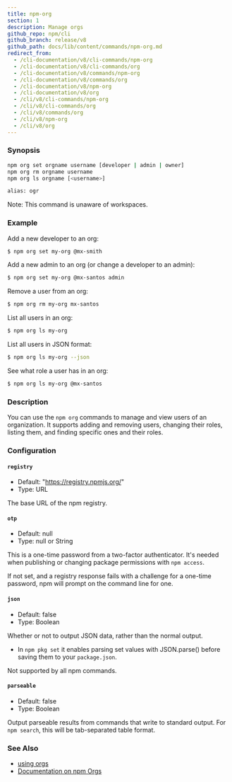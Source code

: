 ```yaml
---
title: npm-org
section: 1
description: Manage orgs
github_repo: npm/cli
github_branch: release/v8
github_path: docs/lib/content/commands/npm-org.md
redirect_from:
  - /cli-documentation/v8/cli-commands/npm-org
  - /cli-documentation/v8/cli-commands/org
  - /cli-documentation/v8/commands/npm-org
  - /cli-documentation/v8/commands/org
  - /cli-documentation/v8/npm-org
  - /cli-documentation/v8/org
  - /cli/v8/cli-commands/npm-org
  - /cli/v8/cli-commands/org
  - /cli/v8/commands/org
  - /cli/v8/npm-org
  - /cli/v8/org
---
```


### Synopsis

```bash
npm org set orgname username [developer | admin | owner]
npm org rm orgname username
npm org ls orgname [<username>]

alias: ogr
```

Note: This command is unaware of workspaces.

### Example

Add a new developer to an org:

```bash
$ npm org set my-org @mx-smith
```

Add a new admin to an org (or change a developer to an admin):

```bash
$ npm org set my-org @mx-santos admin
```

Remove a user from an org:

```bash
$ npm org rm my-org mx-santos
```

List all users in an org:

```bash
$ npm org ls my-org
```

List all users in JSON format:

```bash
$ npm org ls my-org --json
```

See what role a user has in an org:

```bash
$ npm org ls my-org @mx-santos
```

### Description

You can use the `npm org` commands to manage and view users of an
organization.  It supports adding and removing users, changing their roles,
listing them, and finding specific ones and their roles.

### Configuration

#### `registry`

* Default: "https://registry.npmjs.org/"
* Type: URL

The base URL of the npm registry.

#### `otp`

* Default: null
* Type: null or String

This is a one-time password from a two-factor authenticator. It's needed
when publishing or changing package permissions with `npm access`.

If not set, and a registry response fails with a challenge for a one-time
password, npm will prompt on the command line for one.

#### `json`

* Default: false
* Type: Boolean

Whether or not to output JSON data, rather than the normal output.

* In `npm pkg set` it enables parsing set values with JSON.parse() before
  saving them to your `package.json`.

Not supported by all npm commands.

#### `parseable`

* Default: false
* Type: Boolean

Output parseable results from commands that write to standard output. For
`npm search`, this will be tab-separated table format.

### See Also

* [using orgs](/cli/v8/using-npm/orgs)
* [Documentation on npm Orgs](https://docs.npmjs.com/orgs/)
